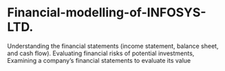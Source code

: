 # Financial-modelling-of-INFOSYS-LTD.
Understanding the financial statements (income statement, balance sheet, and cash flow). Evaluating financial risks of potential investments, Examining a company’s financial statements to evaluate its value

